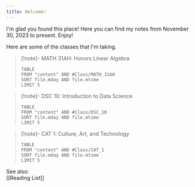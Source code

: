 ```yaml
---
title: Welcome!
---
```


I'm glad you found this place! Here you can find my notes from November 30, 2023 to present. Enjoy!

Here are some of the classes that I'm taking.  
> [!note]- MATH 31AH: Honors Linear Algebra
> ```dataview
> TABLE
> FROM "content" AND #Class/MATH_31AH 
> SORT file.mday AND file.mtime
> LIMIT 5
> ```

> [!note]- DSC 10: Introduction to Data Science
> ```dataview
> TABLE
> FROM "content" AND #Class/DSC_10 
> SORT file.mday AND file.mtime
> LIMIT 5
> ```

> [!note]- CAT 1: Culture, Art, and Technology
> ```dataview
> TABLE
> FROM "content" AND #Class/CAT_1 
> SORT file.mday AND file.mtime
> LIMIT 5
> ```

See also:  
[[Reading List]]